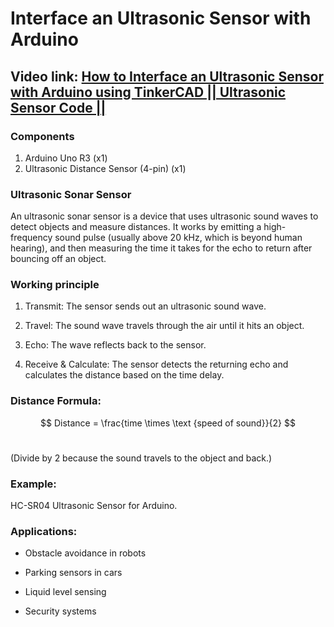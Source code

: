 # Interface an Ultrasonic Sensor with Arduino
## Video link: [ How to Interface an Ultrasonic Sensor with Arduino using TinkerCAD || Ultrasonic Sensor Code || ](https://www.youtube.com/watch?v=dgQuT0zOOpc)


### Components
1. Arduino Uno R3 (x1)
2. Ultrasonic Distance Sensor (4-pin) (x1)

### Ultrasonic Sonar Sensor
 An ultrasonic sonar sensor is a device that uses ultrasonic sound waves to detect objects and measure distances. It works by emitting a high-frequency sound pulse (usually above 20 kHz, which is beyond human hearing), and then measuring the time it takes for the echo to return after bouncing off an object.

### Working principle
1. Transmit: The sensor sends out an ultrasonic sound wave.

2. Travel: The sound wave travels through the air until it hits an object.

3. Echo: The wave reflects back to the sensor.

4. Receive & Calculate: The sensor detects the returning echo and calculates the distance based on the time delay.

### Distance Formula:

$$ Distance = \frac{time \times \text {speed of sound}}{2} $$
​
 
 (Divide by 2 because the sound travels to the object and back.)

### Example:
HC-SR04 Ultrasonic Sensor for Arduino.

### Applications:
 - Obstacle avoidance in robots

- Parking sensors in cars

- Liquid level sensing

- Security systems
